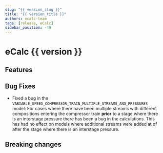```yaml
---
slug: "{{ version_slug }}"
title: "{{ version_title }}"
authors: ecalc-team
tags: [release, eCalc]
sidebar_position: -49
---
```


# eCalc {{ version }}

## Features

## Bug Fixes

- Fixed a bug in the `VARIABLE_SPEED_COMPRESSOR_TRAIN_MULTIPLE_STREAMS_AND_PRESSURES` model:
  For cases where there have been multiple streams with different compositions entering the compressor train **prior** to a
  stage where there is an interstage pressure there has been a bug in the calculations. This has had no effect on models
  where additional streams were added at of after the stage where there is an interstage pressure.

## Breaking changes
